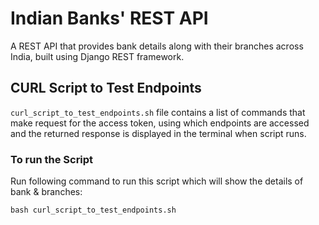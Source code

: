 # Indian Banks' REST API

A REST API that provides bank details along with their branches across India, built using Django REST framework.

## CURL Script to Test Endpoints 
`curl_script_to_test_endpoints.sh` file contains a list of commands that make request for the access token, using which endpoints are accessed and the returned response is displayed in the terminal when script runs.

### To run the Script

Run following command to run this script which will show the details of bank & branches:
```
bash curl_script_to_test_endpoints.sh
```

